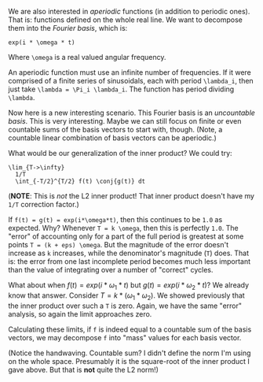 We are also interested in *aperiodic* functions (in addition to periodic
ones). That is: functions defined on the whole real line. We want to
decompose them into the *Fourier basis*, which is:

    exp(i * \omega * t)

Where `\omega` is a real valued angular frequency.

An aperiodic function must use an infinite number of frequencies. If it
were comprised of a finite series of sinusoidals, each with period
`\lambda_i`, then just take `\lambda = \Pi_i \lambda_i`. The function
has period dividing `\lambda`.

Now here is a new interesting scenario. This Fourier basis is an
*uncountable basis*. This is very interesting. Maybe we can still focus
on finite or even countable sums of the basis vectors to start with,
though. (Note, a countable linear combination of basis vectors can be
aperiodic.)

What would be our generalization of the inner product? We could try:

    \lim_{T->\infty}
      1/T
      \int_{-T/2}^{T/2} f(t) \conj{g(t)} dt

(**NOTE**: This is *not* the L2 inner product! That inner product
doesn't have my `1/T` correction factor.)

If `f(t) = g(t) = exp(i*\omega*t)`, then this continues to be `1.0` as
expected. Why? Whenever `T = k \omega`, then this is perfectly `1.0`.
The "error" of accounting only for a part of the full period is greatest
at some points `T = (k + eps) \omega`. But the magnitude of the error
doesn't increase as `k` increases, while the denominator's magnitude
(`T`) does. That is: the error from one last incomplete period becomes
much less important than the value of integrating over a number of
"correct" cycles.

What about when $f(t) = exp(i*\omega_1*t)$ but $g(t) =
exp(i*\omega_2*t)$? We already know that answer. Consider $T = k *
(\omega_1*\omega_2)$. We showed previously that the inner product over
such a `T` is zero. Again, we have the same "error" analysis, so again
the limit approaches zero.

Calculating these limits, if `f` is indeed equal to a countable sum of
the basis vectors, we may decompose `f` into "mass" values for each
basis vector.

(Notice the handwaving. Countable sum? I didn't define the norm I'm
using on the whole space. Presumably it is the square-root of the inner
product I gave above. But that is **not** quite the L2 norm!)
